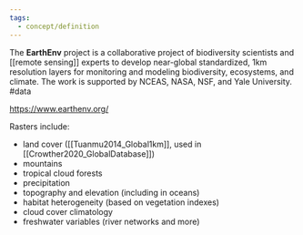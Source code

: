 ```yaml
---
tags:
  - concept/definition
---
```

The **EarthEnv** project is a collaborative project of biodiversity scientists and [[remote sensing]] experts to develop near-global standardized, 1km resolution layers for monitoring and modeling biodiversity, ecosystems, and climate. The work is supported by NCEAS, NASA, NSF, and Yale University.
#data 

https://www.earthenv.org/

Rasters include:
- land cover ([[Tuanmu2014_Global1km]], used in [[Crowther2020_GlobalDatabase]])
- mountains
- tropical cloud forests
- precipitation
- topography and elevation (including in oceans)
- habitat heterogeneity (based on vegetation indexes)
- cloud cover climatology
- freshwater variables (river networks and more)